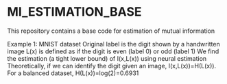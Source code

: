 # MI_ESTIMATION_BASE
This repository contains a base code for estimation of mutual information 

Example 1: MNIST dataset
Original label is the digit shown by a handwritten image
L(x) is defined as if the digit is even (label 0) or odd (label 1)
We find the estimation (a tight lower bound) of I(x,L(x)) using neural estimation
Theoretically, if we can identify the digit given an image, I(x,L(x))=H(L(x)). For a balanced dataset, H(L(x))=log(2)=0.6931

